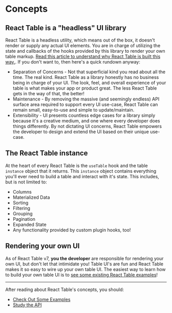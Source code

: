 # Concepts

## React Table is a "headless" UI library

React Table is a headless utility, which means out of the box, it doesn't render or supply any actual UI elements. You are in charge of utilizing the state and callbacks of the hooks provided by this library to render your own table markup. [Read this article to understand why React Table is built this way.](https://medium.com/merrickchristensen/headless-user-interface-components-565b0c0f2e18). If you don't want to, then here's a quick rundown anyway:

- Separation of Concerns - Not that superficial kind you read about all the time. The real kind. React Table as a library honestly has no business being in charge of your UI. The look, feel, and overall experience of your table is what makes your app or product great. The less React Table gets in the way of that, the better!
- Maintenance - By removing the massive (and seemingly endless) API surface area required to support every UI use-case, React Table can remain small, easy-to-use and simple to update/maintain.
- Extensibility - UI presents countless edge cases for a library simply because it's a creative medium, and one where every developer does things differently. By not dictating UI concerns, React Table empowers the developer to design and extend the UI based on their unique use-case.

## The React Table instance

At the heart of every React Table is the `useTable` hook and the table `instance` object that it returns. This `instance` object contains everything you'll ever need to build a table and interact with it's state. This includes, but is not limited to:

- Columns
- Materialized Data
- Sorting
- Filtering
- Grouping
- Pagination
- Expanded State
- Any functionality provided by custom plugin hooks, too!

## Rendering your own UI

As of React Table v7, **you the developer** are responsible for rendering your own UI, but don't let that intimidate you! Table UI's are fun and React Table makes it so easy to wire up your own table UI. The easiest way to learn how to build your own table UI is to [see some existing React Table examples](./examples.md)!

---

After reading about React Table's concepts, you should:

- [Check Out Some Examples](./examples.md)
- [Study the API](./api.md)
